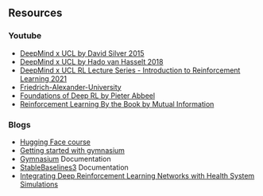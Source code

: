 ## Resources

### Youtube

- [DeepMind x UCL by David Silver 2015](https://www.youtube.com/watch?v=2pWv7GOvuf0&list=PLqYmG7hTraZDM-OYHWgPebj2MfCFzFObQ)
- [DeepMind x UCL by Hado van Hasselt 2018](https://www.youtube.com/watch?v=ISk80iLhdfU&list=PLqYmG7hTraZBKeNJ-JE_eyJHZ7XgBoAyb)
- [DeepMind x UCL RL Lecture Series - Introduction to Reinforcement Learning 2021](https://www.youtube.com/watch?v=TCCjZe0y4Qc&list=PLqYmG7hTraZDVH599EItlEWsUOsJbAodm)
- [Friedrich-Alexander-University](https://www.youtube.com/watch?v=JeDY8uECPgk&list=PLmmS6L8GBdcfwKPlNPWDkxyDicLKhUoQe&index=1&t=1270s)
- [Foundations of Deep RL by Pieter Abbeel](https://www.youtube.com/playlist?list=PLwRJQ4m4UJjNymuBM9RdmB3Z9N5-0IlY0)
- [Reinforcement Learning By the Book by Mutual Information](https://www.youtube.com/playlist?list=PLzvYlJMoZ02Dxtwe-MmH4nOB5jYlMGBjr)

### Blogs

- [Hugging Face course](https://huggingface.co/learn/deep-rl-course/unit0/introduction)
- [Getting started with gymnasium](https://blog.paperspace.com/getting-started-with-openai-gym/)
- [Gymnasium](https://gymnasium.farama.org/) Documentation
- [StableBaselines3](https://stable-baselines3.readthedocs.io/en/master/index.html) Documentation
- [Integrating Deep Reinforcement Learning Networks with Health System Simulations](https://github.com/MichaelAllen1966/learninghospital)
